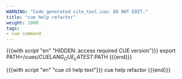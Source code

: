 ```yaml
---
WARNING: "Code generated site_tool.cue; DO NOT EDIT."
title: "cue help refactor"
weight: 1000
tags:
- cue command
---
```

{{{with _script_ "en" "HIDDEN: access required CUE version"}}}
export PATH=/cues/$CUELANG_CUE_LATEST:$PATH
{{{end}}}

{{{with script "en" "cue cli help text"}}}
cue help refactor
{{{end}}}
